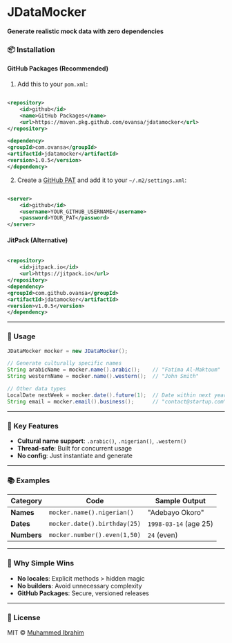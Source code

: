 # JDataMocker

**Generate realistic mock data with zero dependencies**

### 📦 Installation

#### GitHub Packages (Recommended)

1. Add this to your `pom.xml`:

```xml

<repository>
    <id>github</id>
    <name>GitHub Packages</name>
    <url>https://maven.pkg.github.com/ovansa/jdatamocker</url>
</repository>

<dependency>
<groupId>com.ovansa</groupId>
<artifactId>jdatamocker</artifactId>
<version>1.0.5</version>
</dependency>
```

2. Create
   a [GitHub PAT](https://docs.github.com/en/packages/working-with-a-github-packages-registry/working-with-the-apache-maven-registry#authenticating-to-github-packages)
   and add it to your `~/.m2/settings.xml`:

```xml

<server>
    <id>github</id>
    <username>YOUR_GITHUB_USERNAME</username>
    <password>YOUR_PAT</password>
</server>
```

#### JitPack (Alternative)

```xml

<repository>
    <id>jitpack.io</id>
    <url>https://jitpack.io</url>
</repository>
<dependency>
<groupId>com.github.ovansa</groupId>
<artifactId>jdatamocker</artifactId>
<version>v1.0.5</version>
</dependency>
```

---

### 🚀 Usage

```java
JDataMocker mocker = new JDataMocker();

// Generate culturally specific names
String arabicName = mocker.name().arabic();    // "Fatima Al-Maktoum"
String westernName = mocker.name().western();  // "John Smith"

// Other data types
LocalDate nextWeek = mocker.date().future(1);  // Date within next year
String email = mocker.email().business();      // "contact@startup.com"
```

---

### 🌟 Key Features

- **Cultural name support**: `.arabic()`, `.nigerian()`, `.western()`
- **Thread-safe**: Built for concurrent usage
- **No config**: Just instantiate and generate

---

### 📚 Examples

| Category    | Code                         | Sample Output         |
|-------------|------------------------------|-----------------------|
| **Names**   | `mocker.name().nigerian()`   | "Adebayo Okoro"       |
| **Dates**   | `mocker.date().birthday(25)` | `1998-03-14` (age 25) |
| **Numbers** | `mocker.number().even(1,50)` | `24` (even)           |

---

### 🔧 Why Simple Wins

- **No locales**: Explicit methods > hidden magic
- **No builders**: Avoid unnecessary complexity
- **GitHub Packages**: Secure, versioned releases

---

### 📜 License

MIT © [Muhammed Ibrahim](https://github.com/ovansa)